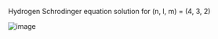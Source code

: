 Hydrogen Schrodinger equation solution for (n, l, m) = (4, 3, 2)

![image](https://github.com/ssooffiiaannee/64_OpenGL/assets/37119086/1a5a688d-105e-48df-99db-fd94fb73a50f)
